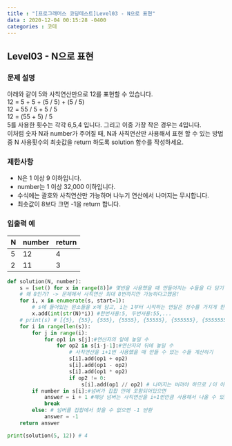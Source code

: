 ```yaml
---
title : "[프로그래머스 코딩테스트]Level03 - N으로 표현"
data : 2020-12-04 00:15:28 -0400
categories : 코테
---
```

## Level03 - N으로 표현
### 문제 설명
아래와 같이 5와 사칙연산만으로 12를 표현할 수 있습니다.<br>
12 = 5 + 5 + (5 / 5) + (5 / 5)<br>
12 = 55 / 5 + 5 / 5<br>
12 = (55 + 5) / 5<br>
5를 사용한 횟수는 각각 6,5,4 입니다. 그리고 이중 가장 작은 경우는 4입니다.<br>
이처럼 숫자 N과 number가 주어질 때, N과 사칙연산만 사용해서 표현 할 수 있는 방법 중 N 사용횟수의 최솟값을 return 하도록 solution 함수를 작성하세요.<br>

### 제한사항
- N은 1 이상 9 이하입니다.
- number는 1 이상 32,000 이하입니다.
- 수식에는 괄호와 사칙연산만 가능하며 나누기 연산에서 나머지는 무시합니다.
- 최솟값이 8보다 크면 -1을 return 합니다.

### 입출력 예

|N|number|return|
|---|---|---|
|5|12|4|
|2|11|3|

```python
def solution(N, number):
    s = [set() for x in range(8)]# 몇번을 사용했을 때 만들어지는 수들을 다 담기 위한 리스트. 중복을 허용하지 않고 수를 모은다. [set()]*8하면 안된다!!
    # 왜 8인가? -> 문제에서 사칙연산 최대 8번까지만 가능하다고했음!
    for i, x in enumerate(s, start=1):
        # s에 들어있는 원소들을 x에 담고, i는 1부터 시작하는 연달은 정수를 가지게 한다.
        x.add(int(str(N)*i)) #한번사용:5, 두번사용:55,... 
    # print(s) # [{5}, {55}, {555}, {5555}, {55555}, {555555}, {5555555}, {55555555}] 여기에 이제 사칙연산하여 수들을 추가할 것이다.
    for i in range(len(s)):
        for j in range(i):
            for op1 in s[j]:#연산자의 앞에 놓일 수
                for op2 in s[i-j-1]:#연산자의 뒤에 놓일 수
                    # 사칙연산을 i+1번 사용했을 때 만들 수 있는 수들 계산하기
                    s[i].add(op1 + op2) 
                    s[i].add(op1 - op2)
                    s[i].add(op1 * op2)
                    if op2 != 0:
                        s[i].add(op1 // op2) # 나머지는 버려야 하므로 /이 아니라 //
        if number in s[i]:#넘버가 집합 안에 포함되어있으면
            answer = i + 1 #해당 넘버는 사칙연산을 i+1번만큼 사용해서 나올 수 있는 결과이다.
            break
        else: # 넘버를 집합에서 찾을 수 없으면 -1 반환
            answer = -1
    return answer

print(solution(5, 12)) # 4 
```